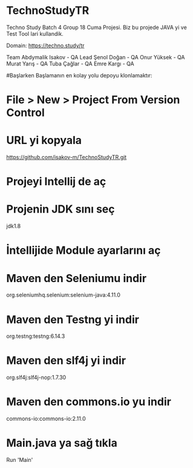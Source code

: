 # TechnoStudyTR
Techno Study Batch 4 Group 18 Cuma Projesi. Biz bu projede JAVA yi ve Test Tool lari kullandik.

Domain: https://techno.study/tr

Team
  Abdymalik Isakov - QA Lead
  Şenol Doğan - QA
  Onur Yüksek - QA
  Murat Yarış - QA
  Tuba Çağlar - QA
  Emre Kargı  - QA

  #Başlarken
  Başlamanın en kolay yolu depoyu klonlamaktır:
  # File > New > Project From Version Control 
# URL yi kopyala
https://github.com/isakov-m/TechnoStudyTR.git

# Projeyi Intellij de aç
# Projenin JDK sını seç
jdk1.8

# İntellijide Module ayarlarını aç
# Maven den Seleniumu indir
org.seleniumhq.selenium:selenium-java:4.11.0

# Maven den Testng yi indir
org.testng:testng:6.14.3

# Maven den slf4j yi indir
org.slf4j:slf4j-nop:1.7.30

# Maven den commons.io yu indir
commons-io:commons-io:2.11.0

# Main.java ya sağ tıkla
Run 'Main'
